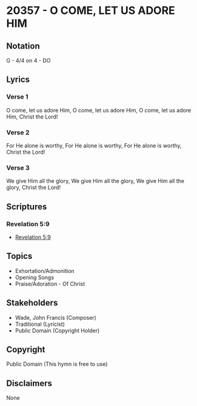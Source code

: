# 20357 - O COME, LET US ADORE HIM

## Notation

G - 4/4 on 4 - DO

## Lyrics

### Verse 1

O come, let us adore Him, O come, let us adore Him, O come, let us adore Him, Christ the Lord! 

### Verse 2

For He alone is worthy, For He alone is worthy, For He alone is worthy, Christ the Lord! 

### Verse 3

We give Him all the glory, We give Him all the glory, We give Him all the glory, Christ the Lord! 


## Scriptures

### Revelation 5:9

- [Revelation 5:9](https://www.biblegateway.com/passage/?search=Revelation%205%3A9)


## Topics

- Exhortation/Admonition
- Opening Songs
- Praise/Adoration - Of Christ

## Stakeholders

- Wade, John Francis (Composer)
- Traditional (Lyricist)
- Public Domain (Copyright Holder)

## Copyright

Public Domain
(This hymn is free to use)

## Disclaimers

None

